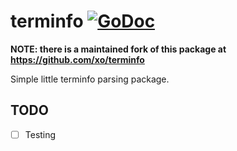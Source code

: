 # terminfo [![GoDoc](https://godoc.org/github.com/nhooyr/terminfo?status.svg)](https://godoc.org/github.com/nhooyr/terminfo)

**NOTE:  there is a maintained fork of this package at https://github.com/xo/terminfo**

Simple little terminfo parsing package.

## TODO
- [ ] Testing
